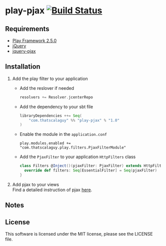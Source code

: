 # play-pjax [![Build Status](https://travis-ci.org/ThatScalaGuy/play-pjax.svg?branch=master)](https://travis-ci.org/ThatScalaGuy/play-pjax)

## Requirements

* [Play Framework 2.5.0](https://github.com/playframework/playframework)    
* [jQuery](https://github.com/jquery/jquery)
* [jquery-pjax](https://github.com/defunkt/jquery-pjax)

## Installation

1. Add the play filter to your application

    * Add the reslover if needed</br>

        ``` scala 
        resolvers += Resolver.jcenterRepo
        ```

    * Add the dependency to your sbt file</br>

        ``` scala
        libraryDependencies ++= Seq(
            "com.thatscalaguy" %% "play-pjax" % "1.0"
        )
        ```

    * Enable the module in the `application.conf`</br>

        ```
        play.modules.enabled += "com.thatscalaguy.play.filters.PjaxFilterModule"
        ```

    * Add the `PjaxFilter` to your application `HttpFilters` class</br>

        ``` scala
        class Filters @Inject()(pjaxFilter: PjaxFilter) extends HttpFilters {
          override def filters: Seq[EssentialFilter] = Seq(pjaxFilter)
        }
        ```


2. Add pjax to your views</br>
   Find a detailed instruction of pjax [here](https://github.com/defunkt/jquery-pjax#overview).

## Notes

## License

This software is licensed under the MIT license, please see the LICENSE file. 
